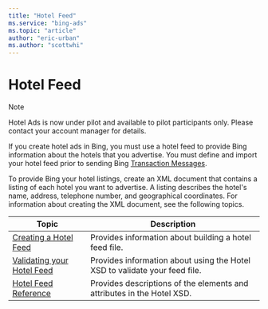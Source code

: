 ```yaml
---
title: "Hotel Feed"
ms.service: "bing-ads"
ms.topic: "article"
author: "eric-urban"
ms.author: "scottwhi"
---
```

# Hotel Feed
> [!NOTE]
> Hotel Ads is now under pilot and available to pilot participants only. Please contact your account manager for details.

If you create hotel ads in Bing, you must use a hotel feed to provide Bing information about the hotels that you advertise. You must define and import your hotel feed prior to sending Bing [Transaction Messages](../transaction-message/transaction-message.md).

To provide Bing your hotel listings, create an XML document that contains a listing of each hotel you want to advertise. A listing describes the hotel's name, address, telephone number, and geographical coordinates. For information about creating the XML document, see the following topics.

|Topic|Description
|-|-
|[Creating a Hotel Feed](../hotel-feed/create-hotel-feed.md)|Provides information about building a hotel feed file.
|[Validating your Hotel Feed](../hotel-feed/validate-hotel-feed.md)|Provides information about using the Hotel XSD to validate your feed file.
|[Hotel Feed Reference](../hotel-feed/reference.md)|Provides descriptions of the elements and attributes in the Hotel XSD.

